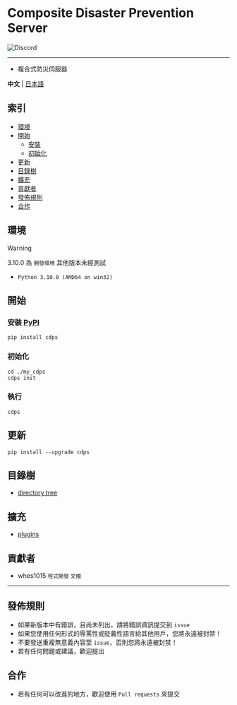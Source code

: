 # Composite Disaster Prevention Server

<img alt="Discord" src="https://img.shields.io/discord/926545182407688273">

---

- 複合式防災伺服器

**中文** | [日本語](https://github.com/ExpTechTW/CDPS/blob/master/README-ja.md)

## 索引

- [環境](#環境)
- [開始](#開始)
  - [安裝](#安裝)
  - [初始化](#初始化)
- [更新](#更新)
- [目錄樹](#目錄樹)
- [擴充](#擴充)
- [貢獻者](#貢獻者)
- [發佈規則](#發佈規則)
- [合作](#合作)

## 環境

> [!WARNING]
> 3.10.0 為 `開發環境` 其他版本未經測試

- `Python 3.10.0 (AMD64 on win32)`

## 開始

### 安裝 [PyPI](https://pypi.org/project/cdps)

```
pip install cdps
```

### 初始化

```
cd ./my_cdps
cdps init
```

### 執行

```
cdps
```

## 更新

```
pip install --upgrade cdps
```

## 目錄樹

- [directory tree](https://github.com/ExpTechTW/CDPS/blob/master/docs/zh/developer/tree.md)

## 擴充

- [plugins](https://github.com/ExpTechTW/CDPS/blob/master/docs/zh/user/plugins.md)

## 貢獻者

- whes1015 `程式開發` `文檔`

---

## 發佈規則

- 如果新版本中有錯誤，且尚未列出，請將錯誤資訊提交到 `issue`
- 如果您使用任何形式的辱罵性或貶義性語言給其他用戶，您將永遠被封禁！
- 不要發送重複無意義內容至 `issue`，否則您將永遠被封禁！
- 若有任何問題或建議，歡迎提出

## 合作

- 若有任何可以改進的地方，歡迎使用 `Pull requests` 來提交
